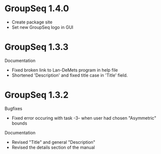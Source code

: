 # GroupSeq 1.4.0

* Create package site
* Set new GroupSeq logo in GUI


# GroupSeq 1.3.3

Documentation

* Fixed broken link to Lan-DeMets program in help file
* Shortened 'Description' and fixed title case in 'Title' field.


# GroupSeq 1.3.2

Bugfixes

* Fixed error occuring with task -3- when user had chosen "Asymmetric" bounds

Documentation

* Revised "Title" and general "Description"
* Revised the details section of the manual

